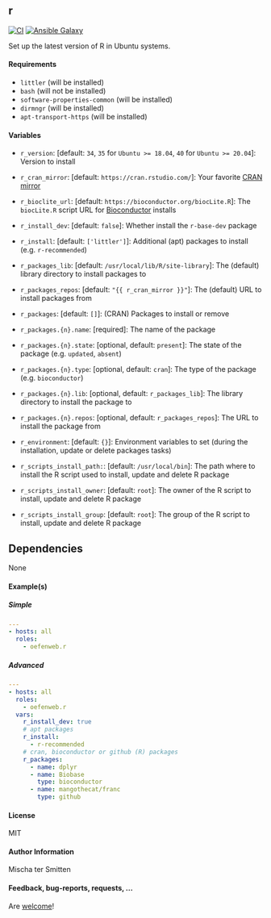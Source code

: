 ## r

[![CI](https://github.com/Oefenweb/ansible-r/workflows/CI/badge.svg)](https://github.com/Oefenweb/ansible-r/actions?query=workflow%3ACI)
[![Ansible Galaxy](https://img.shields.io/badge/ansible--galaxy-r-blue.svg)](https://galaxy.ansible.com/Oefenweb/latest_r/)

Set up the latest version of R in Ubuntu systems.

#### Requirements

* `littler` (will be installed)
* `bash` (will not be installed)
* `software-properties-common` (will be installed)
* `dirmngr` (will be installed)
* `apt-transport-https` (will be installed)

#### Variables

* `r_version`: [default: `34`, `35` for `Ubuntu >= 18.04`, `40` for `Ubuntu >= 20.04`]: Version to install

* `r_cran_mirror`: [default: `https://cran.rstudio.com/`]: Your favorite [CRAN mirror](https://cran.r-project.org/mirrors.html)
* `r_bioclite_url`: [default: `https://bioconductor.org/biocLite.R`]: The `biocLite.R` script URL for [Bioconductor](https://bioconductor.org/) installs

* `r_install_dev`: [default: `false`]: Whether install the `r-base-dev` package
* `r_install`: [default: `['littler']`]: Additional (apt) packages to install (e.g. `r-recommended`)

* `r_packages_lib`: [default: `/usr/local/lib/R/site-library`]: The (default) library directory to install packages to
* `r_packages_repos`: [default: `"{{ r_cran_mirror }}"`]: The (default) URL to install packages from

* `r_packages`: [default: `[]`]: (CRAN) Packages to install or remove
* `r_packages.{n}.name`: [required]: The name of the package
* `r_packages.{n}.state`: [optional, default: `present`]: The state of the package (e.g. `updated`, `absent`)
* `r_packages.{n}.type`: [optional, default: `cran`]: The type of the package (e.g. `bioconductor`)
* `r_packages.{n}.lib`: [optional, default: `r_packages_lib`]: The library directory to install the package to
* `r_packages.{n}.repos`: [optional, default: `r_packages_repos`]: The URL to install the package from

* `r_environment`: [default: `{}`]: Environment variables to set (during the installation, update or delete packages tasks)

* `r_scripts_install_path:`: [default: `/usr/local/bin`]: The path where to install the R script used to install, update and delete R package
* `r_scripts_install_owner`: [default: `root`]: The owner of the R script to install, update and delete R package
* `r_scripts_install_group`: [default: `root`]: The group of the R script to install, update and delete R package

## Dependencies

None

#### Example(s)

##### Simple

```yaml
---
- hosts: all
  roles:
    - oefenweb.r
```

##### Advanced

```yaml
---
- hosts: all
  roles:
    - oefenweb.r
  vars:
    r_install_dev: true
    # apt packages
    r_install:
      - r-recommended
    # cran, bioconductor or github (R) packages
    r_packages:
      - name: dplyr
      - name: Biobase
        type: bioconductor
      - name: mangothecat/franc
        type: github
```

#### License

MIT

#### Author Information

Mischa ter Smitten

#### Feedback, bug-reports, requests, ...

Are [welcome](https://github.com/Oefenweb/ansible-r/issues)!
